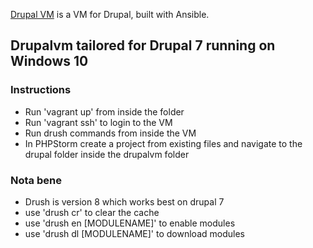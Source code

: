 [Drupal VM](https://www.drupalvm.com/) is a VM for Drupal, built with Ansible.

## Drupalvm tailored for Drupal 7 running on Windows 10

### Instructions
- Run 'vagrant up' from inside the folder
- Run 'vagrant ssh' to login to the VM
- Run drush commands from inside the VM
- In PHPStorm create a project from existing files and navigate to the drupal folder inside the drupalvm folder
### Nota bene
- Drush is version 8 which works best on drupal 7
- use 'drush cr' to clear the cache
- use 'drush en [MODULENAME]' to enable modules
- use 'drush dl [MODULENAME]' to download modules
